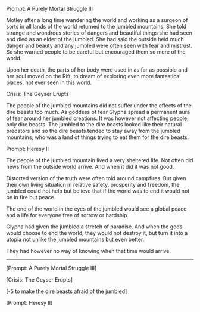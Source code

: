 Prompt: A Purely Mortal Struggle III

Motley after a long time wandering the world and working as a surgeon of sorts in all lands of the world returned to the jumbled mountains. She told strange and wondrous stories of dangers and beautiful things she had seen and died as an elder of the jumbled. She had said the outside held much danger and beauty and any jumbled were often seen with fear and mistrust. So she warned people to be careful but encouraged them so more of the world.

Upon her death, the parts of her body were used in as far as possible and her soul moved on the Rift, to dream of exploring even more fantastical places, not ever seen in this world.

Crisis: The Geyser Erupts

The people of the jumbled mountains did not suffer under the effects of the dire beasts too much. As goddess of fear Glypha spread a permanent aura of fear around her jumbled creations. It was however not affecting people, only dire beasts. The jumbled to the dire beasts looked like their natural predators and so the dire beasts tended to stay away from the jumbled mountains, who was a land of things trying to eat them for the dire beasts.

Prompt: Heresy II

The people of the jumbled mountain lived a very sheltered life. Not often did news from the outside world arrive. And when it did it was not good.

Distorted version of the truth were often told around campfires. But given their own living situation in relative safety, prosperity and freedom, the jumbled could not help but believe that if the world was to end it would not be in fire but peace.

The end of the world in the eyes of the jumbled would see a global peace and a life for everyone free of sorrow or hardship. 

Glypha had given the jumbled a stretch of paradise. And when the gods would choose to end the world, they would not destroy it, but turn it into a utopia not unlike the jumbled mountains but even better.

They had however no way of knowing when that time would arrive.

---

[Prompt: A Purely Mortal Struggle III]

[Crisis: The Geyser Erupts]

[-5 to make the dire beasts afraid of the jumbled]

[Prompt: Heresy II]